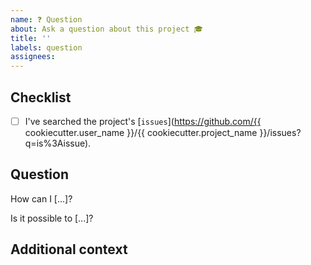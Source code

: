 ```yaml
---
name: ❓ Question
about: Ask a question about this project 🎓
title: ''
labels: question
assignees:
---
```


## Checklist

<!-- Mark with an `x` all the checkboxes that apply (like `[x]`) -->

-   [ ] I've searched the project's [`issues`](<https://github.com/{{> cookiecutter.user_name }}/{{ cookiecutter.project_name }}/issues?q=is%3Aissue).

## Question

<!-- What is your question? -->

How can I [...]?

Is it possible to [...]?

## Additional context

<!-- Add any other context or screenshots about the feature request here. -->
